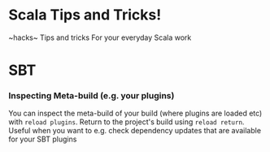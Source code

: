 # Scala Tips and Tricks!
~hacks~ Tips and tricks For your everyday Scala work

# SBT

### Inspecting Meta-build (e.g. your plugins)

You can inspect the meta-build of your build (where plugins are loaded etc) with `reload plugins`. 
Return to the project's build using `reload return`.
Useful when you want to e.g. check dependency updates that are available for your SBT plugins

